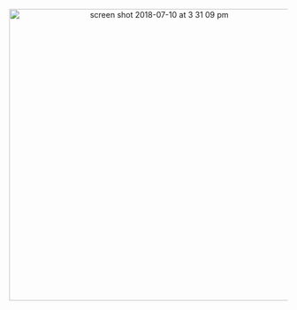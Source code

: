 <p align="center">
 
<img width="527" alt="screen shot 2018-07-10 at 3 31 09 pm" src="https://user-images.githubusercontent.com/41017424/42535915-63ca5508-8456-11e8-862a-3a9f317b645e.png">

</p>
